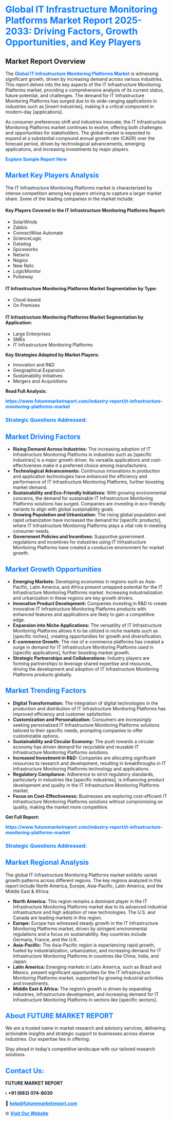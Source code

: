 <h1 style="color: #007BFF;">Global IT Infrastructure Monitoring Platforms Market Report 2025-2033: Driving Factors, Growth Opportunities, and Key Players</h1>

<section id="overview">
<h2>Market Report Overview</h2>
<p>The <a href="https://www.futuremarketreport.com/industry-report/it-infrastructure-monitoring-platforms-market" style="color: #007BFF; text-decoration: none;"><strong>Global IT Infrastructure Monitoring Platforms Market</strong></a> is witnessing significant growth, driven by increasing demand across various industries. This report delves into the key aspects of the IT Infrastructure Monitoring Platforms market, providing a comprehensive analysis of its current status, future potential, and challenges. The demand for IT Infrastructure Monitoring Platforms has surged due to its wide-ranging applications in industries such as [insert industries], making it a critical component in modern-day [applications].</p>
<p>As consumer preferences shift and industries innovate, the IT Infrastructure Monitoring Platforms market continues to evolve, offering both challenges and opportunities for stakeholders. The global market is expected to expand at a substantial compound annual growth rate (CAGR) over the forecast period, driven by technological advancements, emerging applications, and increasing investments by major players.</p>
</section>

<section id="overview">
<p><a href="https://www.futuremarketreport.com/request-sample/reportId=120623" style="color: #007BFF; text-decoration: none;"><strong>Explore Sample Report Here</strong></a></p>
</section>

<section id="key-players">
<h2 style="color: #007BFF;">Market Key Players Analysis</h2>
<p>The IT Infrastructure Monitoring Platforms market is characterized by intense competition among key players striving to capture a larger market share. Some of the leading companies in the market include:</p>
<h4>Key Players Covered in the IT Infrastructure Monitoring Platforms Report:</h4>
<ul><li>SolarWinds</li><li>Zabbix</li><li>ConnectWise Automate</li><li>ScienceLogic</li><li>Datadog</li><li>Spiceworks</li><li>Netwrix</li><li>Nagios</li><li>New Relic</li><li>LogicMonitor</li><li>Pulseway</li></ul>
<h4>IT Infrastructure Monitoring Platforms Market Segmentation by Type:</h4>
<ul><li>Cloud-based</li><li>On Premises</li></ul>

<h4>IT Infrastructure Monitoring Platforms Market Segmentation by Application:</h4>
<ul><li>Large Enterprises</li><li>SMEs</li><li>IT Infrastructure Monitoring Platforms</li></ul>
<p><strong>Key Strategies Adopted by Market Players:</strong></p>
<ul>
<li>Innovation and R&D</li>
<li>Geographical Expansion</li>
<li>Sustainability Initiatives</li>
<li>Mergers and Acquisitions</li>
</ul>
</section>

<section>
<p><strong>Read Full Analysis: </strong></p><a href="https://www.futuremarketreport.com/industry-report/it-infrastructure-monitoring-platforms-market" style="color: #007BFF; text-decoration: none;"><strong>https://www.futuremarketreport.com/industry-report/it-infrastructure-monitoring-platforms-market</strong></a>
<h3 style="color: #007BFF;">Strategic Questions Addressed:</h3>
</section>

<section id="driving-factors">
<h2 style="color: #007BFF;">Market Driving Factors</h2>
<ul>
<li><strong>Rising Demand Across Industries:</strong> The increasing adoption of IT Infrastructure Monitoring Platforms in industries such as [specific industries] is a major growth driver. Its versatile applications and cost-effectiveness make it a preferred choice among manufacturers.</li>
<li><strong>Technological Advancements:</strong> Continuous innovations in production and application technologies have enhanced the efficiency and performance of IT Infrastructure Monitoring Platforms, further boosting market demand.</li>
<li><strong>Sustainability and Eco-Friendly Initiatives:</strong> With growing environmental concerns, the demand for sustainable IT Infrastructure Monitoring Platforms solutions has surged. Companies are investing in eco-friendly variants to align with global sustainability goals.</li>
<li><strong>Growing Population and Urbanization:</strong> The rising global population and rapid urbanization have increased the demand for [specific products], where IT Infrastructure Monitoring Platforms plays a vital role in meeting consumer needs.</li>
<li><strong>Government Policies and Incentives:</strong> Supportive government regulations and incentives for industries using IT Infrastructure Monitoring Platforms have created a conducive environment for market growth.</li>
</ul>
</section>

<section id="growth-opportunities">
<h2 style="color: #007BFF;">Market Growth Opportunities</h2>
<ul>
<li><strong>Emerging Markets:</strong> Developing economies in regions such as Asia-Pacific, Latin America, and Africa present untapped potential for the IT Infrastructure Monitoring Platforms market. Increasing industrialization and urbanization in these regions are key growth drivers.</li>
<li><strong>Innovative Product Development:</strong> Companies investing in R&D to create innovative IT Infrastructure Monitoring Platforms products with enhanced features and applications are likely to gain a competitive edge.</li>
<li><strong>Expansion into Niche Applications:</strong> The versatility of IT Infrastructure Monitoring Platforms allows it to be utilized in niche markets such as [specific niches], creating opportunities for growth and diversification.</li>
<li><strong>E-commerce Growth:</strong> The rise of e-commerce platforms has created a surge in demand for IT Infrastructure Monitoring Platforms used in [specific applications], further boosting market growth.</li>
<li><strong>Strategic Partnerships and Collaborations:</strong> Industry players are forming partnerships to leverage shared expertise and resources, driving the development and adoption of IT Infrastructure Monitoring Platforms products globally.</li>
</ul>
</section>

<section id="trending-factors">
<h2 style="color: #007BFF;">Market Trending Factors</h2>
<ul>
<li><strong>Digital Transformation:</strong> The integration of digital technologies in the production and distribution of IT Infrastructure Monitoring Platforms has improved efficiency and customer satisfaction.</li>
<li><strong>Customization and Personalization:</strong> Consumers are increasingly seeking personalized IT Infrastructure Monitoring Platforms solutions tailored to their specific needs, prompting companies to offer customizable options.</li>
<li><strong>Sustainability and Circular Economy:</strong> The push towards a circular economy has driven demand for recyclable and reusable IT Infrastructure Monitoring Platforms solutions.</li>
<li><strong>Increased Investment in R&D:</strong> Companies are allocating significant resources to research and development, resulting in breakthroughs in IT Infrastructure Monitoring Platforms technology and applications.</li>
<li><strong>Regulatory Compliance:</strong> Adherence to strict regulatory standards, particularly in industries like [specific industries], is influencing product development and quality in the IT Infrastructure Monitoring Platforms market.</li>
<li><strong>Focus on Cost-Effectiveness:</strong> Businesses are exploring cost-efficient IT Infrastructure Monitoring Platforms solutions without compromising on quality, making the market more competitive.</li>
</ul>
</section>

<section>
<p><strong>Get Full Report: </strong></p><a href="https://www.futuremarketreport.com/industry-report/it-infrastructure-monitoring-platforms-market" style="color: #007BFF; text-decoration: none;"><strong>https://www.futuremarketreport.com/industry-report/it-infrastructure-monitoring-platforms-market</strong></a>
<h3 style="color: #007BFF;">Strategic Questions Addressed:</h3>
</section>


<section id="regional-analysis">
<h2 style="color: #007BFF;">Market Regional Analysis</h2>
<p>The global IT Infrastructure Monitoring Platforms market exhibits varied growth patterns across different regions. The key regions analyzed in this report include North America, Europe, Asia-Pacific, Latin America, and the Middle East & Africa:</p>
<ul>
<li><strong>North America:</strong> This region remains a dominant player in the IT Infrastructure Monitoring Platforms market due to its advanced industrial infrastructure and high adoption of new technologies. The U.S. and Canada are leading markets in this region.</li>
<li><strong>Europe:</strong> Europe has witnessed steady growth in the IT Infrastructure Monitoring Platforms market, driven by stringent environmental regulations and a focus on sustainability. Key countries include Germany, France, and the U.K.</li>
<li><strong>Asia-Pacific:</strong> The Asia-Pacific region is experiencing rapid growth, fueled by industrialization, urbanization, and increasing demand for IT Infrastructure Monitoring Platforms in countries like China, India, and Japan.</li>
<li><strong>Latin America:</strong> Emerging markets in Latin America, such as Brazil and Mexico, present significant opportunities for the IT Infrastructure Monitoring Platforms market, supported by growing industrial activities and investments.</li>
<li><strong>Middle East & Africa:</strong> The region’s growth is driven by expanding industries, infrastructure development, and increasing demand for IT Infrastructure Monitoring Platforms in sectors like [specific sectors].</li>
</ul>
</section>

<footer>
<h2 style="color: #007BFF;">About FUTURE MARKET REPORT</h2>
<p>We are a trusted name in market research and advisory services, delivering actionable insights and strategic support to businesses across diverse industries. Our expertise lies in offering:</p>

<p>Stay ahead in today’s competitive landscape with our tailored research solutions.</p>

<h2 style="color: #007BFF;">Contact Us:</h2>
<p><strong>FUTURE MARKET REPORT</strong></p>
<p>📞 <strong>+91 (883) 074-8030</strong></p>
<p>📧 <strong><a href="mailto:help@futuremarketreport.com" style="color: #007BFF;">help@futuremarketreport.com</a></strong></p>
<p>🌐 <strong><a href="https://www.futuremarketreport.com/" style="color: #007BFF;">Visit Our Website</a></strong></p>
</footer>